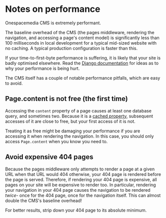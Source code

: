 # Notes on performance

Onespacemedia CMS is extremely performant.

The baseline overhead of the CMS (the pages middleware, rendering the navigation, and accessing a page's content model) is significantly less than 100 milliseconds in local development for a typical mid-sized website with no caching.
A typical production configuration is faster than this.

If your time-to-first-byte performance is suffering, it is likely that your site is badly optimised elsewhere.
Read the [Django documentation](https://docs.djangoproject.com/en/dev/topics/performance/) for ideas as to why your performance is being hurt.

The CMS itself has a couple of notable performance pitfalls, which are easy to avoid.

## Page.content is not free (the first time)

Accessing the `content` property of a page causes at least one database query, and sometimes two.
Because it is a [cached property](https://docs.djangoproject.com/en/dev/ref/utils/#django.utils.functional.cached_property),
subsequent accesses of it are close to free, but your first access of it is not.

Treating it as free might be damaging your performance if you are accessing it when rendering the navigation.
In this case, you should only access `Page.content` when you know you need to.

## Avoid expensive 404 pages

Because the pages middleware only attempts to render a page at a given URL when that URL would 404 otherwise, your 404 page is rendered before the page is served.
Therefore, if rendering your 404 page is expensive, all pages on your site will be expensive to render too.
In particular, rendering your navigation in your 404 page causes the navigation to be rendered _twice_- once for the 404 page, once for the navigation itself. This can almost double the CMS's baseline overhead!

For better results, strip down your 404 page to its absolute minimum.
